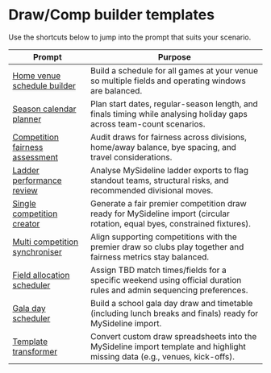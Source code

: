 # Draw/Comp builder templates

Use the shortcuts below to jump into the prompt that suits your scenario.

| Prompt | Purpose |
| --- | --- |
| [Home venue schedule builder](home-venue-schedule.md) | Build a schedule for all games at your venue so multiple fields and operating windows are balanced. |
| [Season calendar planner](season-calendar-planner.md) | Plan start dates, regular-season length, and finals timing while analysing holiday gaps across team-count scenarios. |
| [Competition fairness assessment](competition-fairness-assessment.md) | Audit draws for fairness across divisions, home/away balance, bye spacing, and travel considerations. |
| [Ladder performance review](ladder-performance-review.md) | Analyse MySideline ladder exports to flag standout teams, structural risks, and recommended divisional moves. |
| [Single competition creator](competition-upload-planner.md) | Generate a fair premier competition draw ready for MySideline import (circular rotation, equal byes, constrained fixtures). |
| [Multi competition synchroniser](multi-competition-synchroniser.md) | Align supporting competitions with the premier draw so clubs play together and fairness metrics stay balanced. |
| [Field allocation scheduler](field-allocation-scheduler.md) | Assign TBD match times/fields for a specific weekend using official duration rules and admin sequencing preferences. |
| [Gala day scheduler](gala-day-scheduler.md) | Build a school gala day draw and timetable (including lunch breaks and finals) ready for MySideline import. |
| [Template transformer](template-transformer.md) | Convert custom draw spreadsheets into the MySideline import template and highlight missing data (e.g., venues, kick-offs). |
